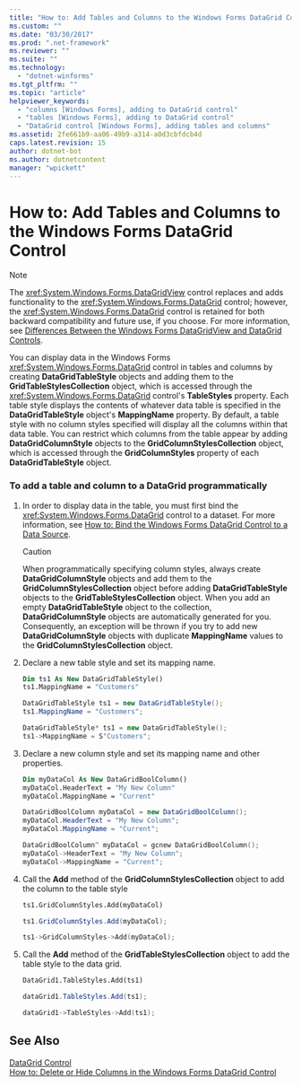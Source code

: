 ```yaml
---
title: "How to: Add Tables and Columns to the Windows Forms DataGrid Control"
ms.custom: ""
ms.date: "03/30/2017"
ms.prod: ".net-framework"
ms.reviewer: ""
ms.suite: ""
ms.technology: 
  - "dotnet-winforms"
ms.tgt_pltfrm: ""
ms.topic: "article"
helpviewer_keywords: 
  - "columns [Windows Forms], adding to DataGrid control"
  - "tables [Windows Forms], adding to DataGrid control"
  - "DataGrid control [Windows Forms], adding tables and columns"
ms.assetid: 2fe661b9-aa06-49b9-a314-a0d3cbfdcb4d
caps.latest.revision: 15
author: dotnet-bot
ms.author: dotnetcontent
manager: "wpickett"
---
```

# How to: Add Tables and Columns to the Windows Forms DataGrid Control
> [!NOTE]
>  The <xref:System.Windows.Forms.DataGridView> control replaces and adds functionality to the <xref:System.Windows.Forms.DataGrid> control; however, the <xref:System.Windows.Forms.DataGrid> control is retained for both backward compatibility and future use, if you choose. For more information, see [Differences Between the Windows Forms DataGridView and DataGrid Controls](../../../../docs/framework/winforms/controls/differences-between-the-windows-forms-datagridview-and-datagrid-controls.md).  
  
 You can display data in the Windows Forms <xref:System.Windows.Forms.DataGrid> control in tables and columns by creating **DataGridTableStyle** objects and adding them to the **GridTableStylesCollection** object, which is accessed through the <xref:System.Windows.Forms.DataGrid> control's **TableStyles** property. Each table style displays the contents of whatever data table is specified in the **DataGridTableStyle** object's **MappingName** property. By default, a table style with no column styles specified will display all the columns within that data table. You can restrict which columns from the table appear by adding **DataGridColumnStyle** objects to the **GridColumnStylesCollection** object, which is accessed through the **GridColumnStyles** property of each **DataGridTableStyle** object.  
  
### To add a table and column to a DataGrid programmatically  
  
1.  In order to display data in the table, you must first bind the <xref:System.Windows.Forms.DataGrid> control to a dataset. For more information, see [How to: Bind the Windows Forms DataGrid Control to a Data Source](../../../../docs/framework/winforms/controls/how-to-bind-the-windows-forms-datagrid-control-to-a-data-source.md).  
  
    > [!CAUTION]
    >  When programmatically specifying column styles, always create **DataGridColumnStyle** objects and add them to the **GridColumnStylesCollection** object before adding **DataGridTableStyle** objects to the **GridTableStylesCollection** object. When you add an empty **DataGridTableStyle** object to the collection, **DataGridColumnStyle** objects are automatically generated for you. Consequently, an exception will be thrown if you try to add new **DataGridColumnStyle** objects with duplicate **MappingName** values to the **GridColumnStylesCollection** object.  
  
2.  Declare a new table style and set its mapping name.  
  
    ```vb  
    Dim ts1 As New DataGridTableStyle()  
    ts1.MappingName = "Customers"  
    ```  
  
    ```csharp  
    DataGridTableStyle ts1 = new DataGridTableStyle();  
    ts1.MappingName = "Customers";  
    ```  
  
    ```cpp  
    DataGridTableStyle* ts1 = new DataGridTableStyle();  
    ts1->MappingName = S"Customers";  
    ```  
  
3.  Declare a new column style and set its mapping name and other properties.  
  
    ```vb  
    Dim myDataCol As New DataGridBoolColumn()  
    myDataCol.HeaderText = "My New Column"  
    myDataCol.MappingName = "Current"  
    ```  
  
    ```csharp  
    DataGridBoolColumn myDataCol = new DataGridBoolColumn();  
    myDataCol.HeaderText = "My New Column";  
    myDataCol.MappingName = "Current";  
    ```  
  
    ```cpp  
    DataGridBoolColumn^ myDataCol = gcnew DataGridBoolColumn();  
    myDataCol->HeaderText = "My New Column";  
    myDataCol->MappingName = "Current";  
    ```  
  
4.  Call the **Add** method of the **GridColumnStylesCollection** object to add the column to the table style  
  
    ```vb  
    ts1.GridColumnStyles.Add(myDataCol)  
    ```  
  
    ```csharp  
    ts1.GridColumnStyles.Add(myDataCol);  
    ```  
  
    ```cpp  
    ts1->GridColumnStyles->Add(myDataCol);  
    ```  
  
5.  Call the **Add** method of the **GridTableStylesCollection** object to add the table style to the data grid.  
  
    ```vb  
    DataGrid1.TableStyles.Add(ts1)  
    ```  
  
    ```csharp  
    dataGrid1.TableStyles.Add(ts1);  
    ```  
  
    ```cpp  
    dataGrid1->TableStyles->Add(ts1);  
    ```  
  
## See Also  
 [DataGrid Control](../../../../docs/framework/winforms/controls/datagrid-control-windows-forms.md)   
 [How to: Delete or Hide Columns in the Windows Forms DataGrid Control](../../../../docs/framework/winforms/controls/how-to-delete-or-hide-columns-in-the-windows-forms-datagrid-control.md)
